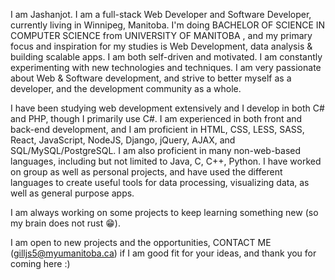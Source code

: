 I am Jashanjot. I am a full-stack Web Developer and Software Developer, currently living in Winnipeg, Manitoba. I'm doing BACHELOR OF SCIENCE IN COMPUTER SCIENCE from UNIVERSITY OF MANITOBA , and my primary focus and inspiration for my studies is Web Development, data analysis & building scalable apps. I am both self-driven and motivated. I am constantly experimenting with new technologies and techniques. I am very passionate about Web & Software development, and strive to better myself as a developer, and the development community as a whole.

I have been studying web development extensively and I develop in both C# and PHP, though I primarily use C#. I am experienced in both front and back-end development, and I am proficient in HTML, CSS, LESS, SASS, React, JavaScript, NodeJS, Django, jQuery, AJAX, and SQL/MySQL/PostgreSQL. I am also proficient in many non-web-based languages, including but not limited to Java, C, C++, Python. I have worked on group as well as personal projects, and have used the different languages to create useful tools for data processing, visualizing data, as well as general purpose apps.

I am always working on some projects to keep learning something new (so my brain does not rust 😁).

I am open to new projects and the opportunities, CONTACT ME (gilljs5@myumanitoba.ca) if I am good fit for your ideas, and thank you for coming here :)
